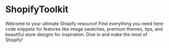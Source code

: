 # ShopifyToolkit
Welcome to your ultimate Shopify resource! Find everything you need here: code snippets for features like image swatches, premium themes, tips, and beautiful store designs for inspiration. Dive in and make the most of Shopify!
